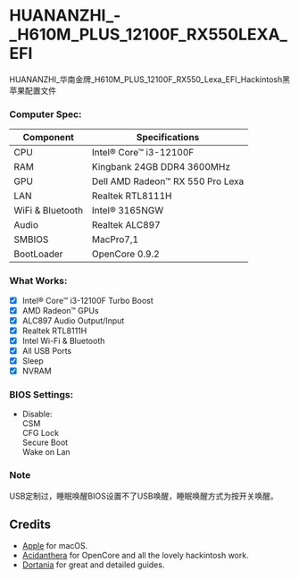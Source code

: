 # HUANANZHI_-_H610M_PLUS_12100F_RX550LEXA_EFI
HUANANZHI_华南金牌_H610M_PLUS_12100F_RX550_Lexa_EFI_Hackintosh黑苹果配置文件


### Computer Spec:

| Component        | Specifications                         |
| ---------------- | -------------------------------------- |
| CPU              | Intel® Core™ i3-12100F                 |
| RAM              | Kingbank 24GB DDR4 3600MHz             |
| GPU              | Dell AMD Radeon™ RX 550 Pro  Lexa      |
| LAN              | Realtek RTL8111H                       |
| WiFi & Bluetooth | Intel® 3165NGW                         |
| Audio            | Realtek ALC897                         |
| SMBIOS           | MacPro7,1                              |
| BootLoader       | OpenCore 0.9.2                         |

### What Works:

- [x] Intel® Core™ i3-12100F Turbo Boost
- [x] AMD Radeon™ GPUs
- [x] ALC897 Audio Output/Input
- [x] Realtek RTL8111H
- [x] Intel Wi-Fi & Bluetooth
- [x] All USB Ports
- [x] Sleep
- [x] NVRAM

### BIOS Settings:

* Disable:  
CSM  
CFG Lock  
Secure Boot  
Wake on Lan

### Note

USB定制过，睡眠唤醒BIOS设置不了USB唤醒，睡眠唤醒方式为按开关唤醒。

## Credits

- [Apple](https://apple.com) for macOS.
- [Acidanthera](https://github.com/acidanthera) for OpenCore and all the lovely hackintosh work.
- [Dortania](https://github.com/dortania) for great and detailed guides.
